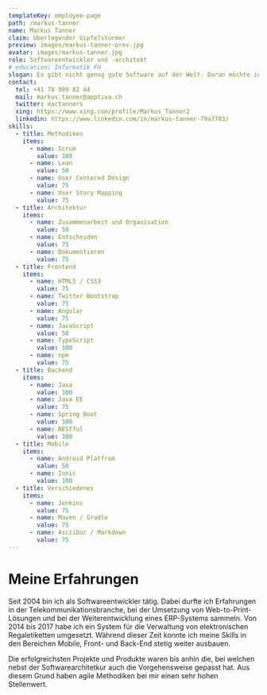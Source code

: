 ```yaml
---
templateKey: employee-page
path: /markus-tanner
name: Markus Tanner
claim: Überlegender Gipfelstürmer
preview: images/markus-tanner-prev.jpg
avatar: images/markus-tanner.jpg
role: Softwareentwickler und -architekt
# education: Informatik FH
slogan: Es gibt nicht genug gute Software auf der Welt. Daran möchte ich etwas ändern.
contact:
  tel: +41 78 909 82 44
  mail: markus.tanner@apptiva.ch
  twitter: mactanners
  xing: https://www.xing.com/profile/Markus_Tanner2
  linkedin: https://www.linkedin.com/in/markus-tanner-79a7703/
skills:
  - title: Methodiken
    items:
      - name: Scrum
        value: 100
      - name: Lean
        value: 50
      - name: User Centered Design
        value: 75
      - name: User Story Mapping
        value: 75
  - title: Architektur
    items:
      - name: Zusammenarbeit und Organisation
        value: 50
      - name: Entscheiden
        value: 75
      - name: Dokumentieren
        value: 75
  - title: Frontend
    items:
      - name: HTML5 / CSS3
        value: 75
      - name: Twitter Bootstrap
        value: 75
      - name: Angular
        value: 75
      - name: JavaScript
        value: 50
      - name: TypeScript
        value: 100
      - name: npm
        value: 75
  - title: Backend
    items:
      - name: Java
        value: 100
      - name: Java EE
        value: 75
      - name: Spring Boot
        value: 100
      - name: RESTful
        value: 100
  - title: Mobile
    items:
      - name: Android Platfrom
        value: 50
      - name: Ionic
        value: 100
  - title: Verschiedenes
    items:
      - name: Jenkins
        value: 75
      - name: Maven / Gradle
        value: 75
      - name: AsciiDoc / Markdown
        value: 75
---
```


# Meine Erfahrungen

Seit 2004 bin ich als Softwareentwickler tätig. Dabei durfte ich Erfahrungen in der Telekommunikationsbranche, bei der Umsetzung von Web-to-Print-Lösungen und bei der Weiterentwicklung eines ERP-Systems sammeln. Von 2014 bis 2017 habe ich ein System für die Verwaltung von elektronischen Regaletiketten umgesetzt. Während dieser Zeit konnte ich meine Skills in den Bereichen Mobile, Front- und Back-End stetig weiter ausbauen.

Die erfolgreichsten Projekte und Produkte waren bis anhin die, bei welchen nebst der Softwarearchitetkur auch die Vorgehensweise gepasst hat. Aus diesem Grund haben agile Methodiken bei mir einen sehr hohen Stellenwert.
